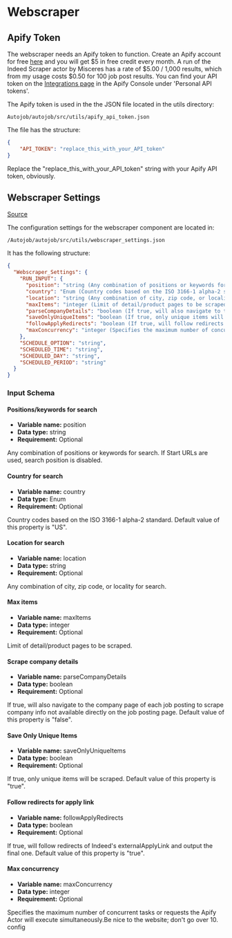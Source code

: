 
# Webscraper

## Apify Token

The webscraper needs an Apify token to function. Create an Apify account for free [here](https://console.apify.com/sign-up) and you will get $5 in free credit every month. A run of the Indeed Scraper actor by Misceres has a rate of $5.00 / 1,000 results, which from my usage costs $0.50 for 100 job post results. You can find your API token on the [Integrations page](https://console.apify.com/account/integrations) in the Apify Console under 'Personal API tokens'.

The Apify token is used in the the JSON file located in the utils directory:

```
Autojob/autojob/src/utils/apify_api_token.json
```

The file has the structure:

```json
{
    "API_TOKEN": "replace_this_with_your_API_token"
}
```

Replace the "replace_this_with_your_API_token" string with your Apify API token, obviously.


## Webscraper Settings

[Source](https://apify.com/misceres/indeed-scraper/input-schema)

The configuration settings for the webscraper component are located in:

```
/Autojob/autojob/src/utils/webscraper_settings.json
```

It has the following structure:

```json
{
  "Webscraper_Settings": {
    "RUN_INPUT": {
      "position": "string (Any combination of positions or keywords for search. If Start URLs are used, search position is disabled.)",
      "country": "Enum (Country codes based on the ISO 3166-1 alpha-2 standard. Default value of this property is 'US'.)",
      "location": "string (Any combination of city, zip code, or locality for search.)",
      "maxItems": "integer (Limit of detail/product pages to be scraped.)",
      "parseCompanyDetails": "boolean (If true, will also navigate to the company page of each job posting to scrape company info not available directly on the job posting page. Default value of this property is 'false'.)",
      "saveOnlyUniqueItems": "boolean (If true, only unique items will be scraped. Default value of this property is 'true'.)",
      "followApplyRedirects": "boolean (If true, will follow redirects of Indeed's externalApplyLink and output the final one. Default value of this property is 'true'.)",
      "maxConcurrency": "integer (Specifies the maximum number of concurrent tasks or requests the Apify Actor will execute simultaneously. Be nice to the website; don't go over 10.)"
    },
    "SCHEDULE_OPTION": "string",
    "SCHEDULED_TIME": "string",
    "SCHEDULED_DAY": "string",
    "SCHEDULED_PERIOD": "string"
  }
}
```

### Input Schema

#### Positions/keywords for search
- **Variable name:** position
- **Data type:** string
- **Requirement:** Optional

Any combination of positions or keywords for search. If Start URLs are used, search position is disabled.

#### Country for search
- **Variable name:** country
- **Data type:** Enum
- **Requirement:** Optional

Country codes based on the ISO 3166-1 alpha-2 standard. Default value of this property is "US".

#### Location for search
- **Variable name:** location
- **Data type:** string
- **Requirement:** Optional

Any combination of city, zip code, or locality for search.

#### Max items
- **Variable name:** maxItems
- **Data type:** integer
- **Requirement:** Optional

Limit of detail/product pages to be scraped.

#### Scrape company details
- **Variable name:** parseCompanyDetails
- **Data type:** boolean
- **Requirement:** Optional

If true, will also navigate to the company page of each job posting to scrape company info not available directly on the job posting page. Default value of this property is "false".

#### Save Only Unique Items
- **Variable name:** saveOnlyUniqueItems
- **Data type:** boolean
- **Requirement:** Optional

If true, only unique items will be scraped. Default value of this property is "true".

#### Follow redirects for apply link
- **Variable name:** followApplyRedirects
- **Data type:** boolean
- **Requirement:** Optional

If true, will follow redirects of Indeed's externalApplyLink and output the final one. Default value of this property is "true".

#### Max concurrency
- **Variable name:** maxConcurrency
- **Data type:** integer
- **Requirement:** Optional

Specifies the maximum number of concurrent tasks or requests the Apify Actor will execute simultaneously.Be nice to the website; don't go over 10.
config
